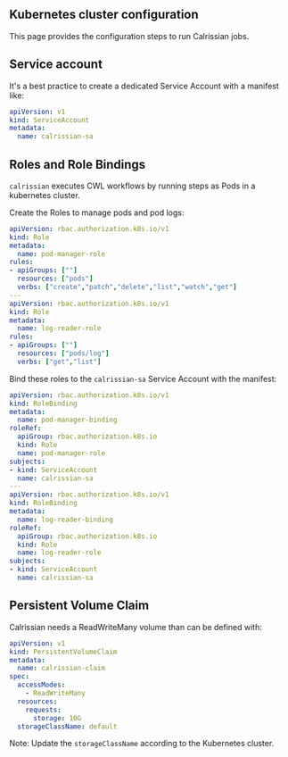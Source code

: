## Kubernetes cluster configuration

This page provides the configuration steps to run Calrissian jobs.

## Service account

It's a best practice to create a dedicated Service Account with a manifest like:

```yaml
apiVersion: v1
kind: ServiceAccount
metadata:
  name: calrissian-sa
```

## Roles and Role Bindings

`calrissian` executes CWL workflows by running steps as Pods in a kubernetes cluster. 

Create the Roles to manage pods and pod logs:

```yaml
apiVersion: rbac.authorization.k8s.io/v1
kind: Role
metadata:
  name: pod-manager-role
rules:
- apiGroups: [""] 
  resources: ["pods"]
  verbs: ["create","patch","delete","list","watch","get"]
---
apiVersion: rbac.authorization.k8s.io/v1
kind: Role
metadata:
  name: log-reader-role
rules:
- apiGroups: [""] 
  resources: ["pods/log"]
  verbs: ["get","list"]
```

Bind these roles to the `calrissian-sa` Service Account with the manifest: 

```yaml
apiVersion: rbac.authorization.k8s.io/v1
kind: RoleBinding
metadata:
  name: pod-manager-binding
roleRef:
  apiGroup: rbac.authorization.k8s.io
  kind: Role
  name: pod-manager-role
subjects:
- kind: ServiceAccount
  name: calrissian-sa
---
apiVersion: rbac.authorization.k8s.io/v1
kind: RoleBinding
metadata:
  name: log-reader-binding
roleRef:
  apiGroup: rbac.authorization.k8s.io
  kind: Role
  name: log-reader-role
subjects:
- kind: ServiceAccount
  name: calrissian-sa
```

## Persistent Volume Claim

Calrissian needs a ReadWriteMany volume than can be defined with:

```yaml
apiVersion: v1
kind: PersistentVolumeClaim
metadata:
  name: calrissian-claim
spec:
  accessModes:
    - ReadWriteMany
  resources:
    requests:
      storage: 10G
  storageClassName: default
```

Note: Update the `storageClassName` according to the Kubernetes cluster.
